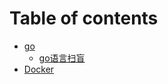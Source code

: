 # Table of contents

* [go](README.md)
  * [go语言扫盲](go/go-yu-yan-sao-mang.md)
* [Docker](docker.md)
